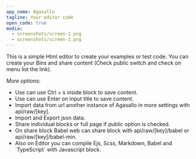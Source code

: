 ```yaml
---
app_name: Agasallo
tagline: Your editor code
open_code: true
media:
  - screenshots/screen-1.png
  - screenshots/screen-2.png
---
```



This is a simple Html editor to create your examples or test code. 
You can create your Bins and share content (Check public switch and check on menu list the link).

*More options:*

- Use can use Ctrl + s inside block to save content.
- Use can use Enter on input title to save content.
- Import data from url another instance of Agasallo in more settings with api/raw/[key].
- Import and Export json data.
- Share individual blocks or full page if public option is checked.
- On share block Babel web can share block with api/raw/[key]/babel  or api/raw/[key]/babel-min.
- Also on Editor you can compile Ejs, Scss, Markdown, Babel and ´TypeScript´ with Javascript block.

